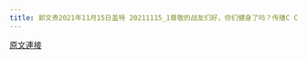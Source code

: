 ```yaml
---
title: 郭文贵2021年11月15日盖特 20211115_1尊敬的战友们好，你们健身了吗？传播C C P病毒和疫苗解药的真相了吗？一切都已经开始！
---
```


[原文連接](https://gnews.org/ThreadView/53483088)


